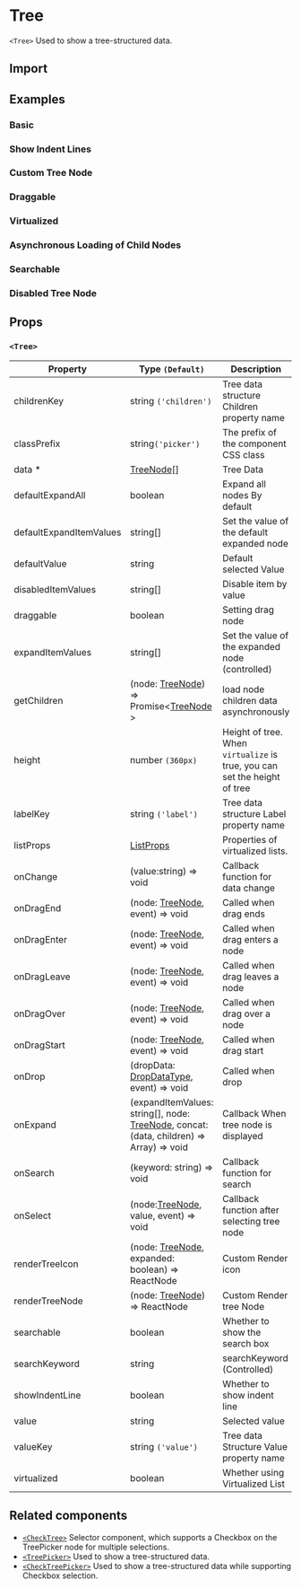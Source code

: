 # Tree

`<Tree>` Used to show a tree-structured data.

## Import

<!--{include:<import-guide>}-->

## Examples

### Basic

<!--{include:`basic.md`}-->

### Show Indent Lines

<!--{include:`show-indent-line.md`}-->

### Custom Tree Node

<!--{include:`custom.md`}-->

### Draggable

<!--{include:`draggable.md`}-->

### Virtualized

<!--{include:`virtualized.md`}-->

### Asynchronous Loading of Child Nodes

<!--{include:`async.md`}-->

### Searchable

<!--{include:`searchable.md`}-->

### Disabled Tree Node

<!--{include:`disabled.md`}-->

## Props

### `<Tree>`

| Property                | Type `(Default)`                                                                               | Description                                                               |
| ----------------------- | ---------------------------------------------------------------------------------------------- | ------------------------------------------------------------------------- |
| childrenKey             | string `('children')`                                                                          | Tree data structure Children property name                                |
| classPrefix             | string`('picker')`                                                                             | The prefix of the component CSS class                                     |
| data \*                 | [TreeNode][item][]                                                                             | Tree Data                                                                 |
| defaultExpandAll        | boolean                                                                                        | Expand all nodes By default                                               |
| defaultExpandItemValues | string[]                                                                                       | Set the value of the default expanded node                                |
| defaultValue            | string                                                                                         | Default selected Value                                                    |
| disabledItemValues      | string[]                                                                                       | Disable item by value                                                     |
| draggable               | boolean                                                                                        | Setting drag node                                                         |
| expandItemValues        | string[]                                                                                       | Set the value of the expanded node (controlled)                           |
| getChildren             | (node: [TreeNode][item]) => Promise&lt;[TreeNode][item] &gt;                                   | load node children data asynchronously                                    |
| height                  | number `(360px)`                                                                               | Height of tree. When `virtualize` is true, you can set the height of tree |
| labelKey                | string `('label')`                                                                             | Tree data structure Label property name                                   |
| listProps               | [ListProps][listprops]                                                                         | Properties of virtualized lists.                                          |
| onChange                | (value:string) => void                                                                         | Callback function for data change                                         |
| onDragEnd               | (node: [TreeNode][item], event) => void                                                        | Called when drag ends                                                     |
| onDragEnter             | (node: [TreeNode][item], event) => void                                                        | Called when drag enters a node                                            |
| onDragLeave             | (node: [TreeNode][item], event) => void                                                        | Called when drag leaves a node                                            |
| onDragOver              | (node: [TreeNode][item], event) => void                                                        | Called when drag over a node                                              |
| onDragStart             | (node: [TreeNode][item], event) => void                                                        | Called when drag start                                                    |
| onDrop                  | (dropData: [DropDataType][drop], event) => void                                                | Called when drop                                                          |
| onExpand                | (expandItemValues: string[], node: [TreeNode][item], concat:(data, children) => Array) => void | Callback When tree node is displayed                                      |
| onSearch                | (keyword: string) => void                                                                      | Callback function for search                                              |
| onSelect                | (node:[TreeNode][item], value, event) => void                                                  | Callback function after selecting tree node                               |
| renderTreeIcon          | (node: [TreeNode][item], expanded: boolean) => ReactNode                                       | Custom Render icon                                                        |
| renderTreeNode          | (node: [TreeNode][item]) => ReactNode                                                          | Custom Render tree Node                                                   |
| searchable              | boolean                                                                                        | Whether to show the search box                                            |
| searchKeyword           | string                                                                                         | searchKeyword (Controlled)                                                |
| showIndentLine          | boolean                                                                                        | Whether to show indent line                                               |
| value                   | string                                                                                         | Selected value                                                            |
| valueKey                | string `('value')`                                                                             | Tree data Structure Value property name                                   |
| virtualized             | boolean                                                                                        | Whether using Virtualized List                                            |

<!--{include:(_common/types/tree-node.md)}-->
<!--{include:(_common/types/list-props.md)}-->
<!--{include:(components/tree/fragments/drop-data-type.md)}-->

## Related components

- [`<CheckTree>`](/components/check-tree) Selector component, which supports a Checkbox on the TreePicker node for multiple selections.
- [`<TreePicker>`](/components/tree-picker) Used to show a tree-structured data.
- [`<CheckTreePicker>`](/components/check-tree-picker) Used to show a tree-structured data while supporting Checkbox selection.

[listprops]: #code-ts-list-props-code
[item]: #code-ts-tree-node-code
[drop]: #code-ts-drop-data-type-code
